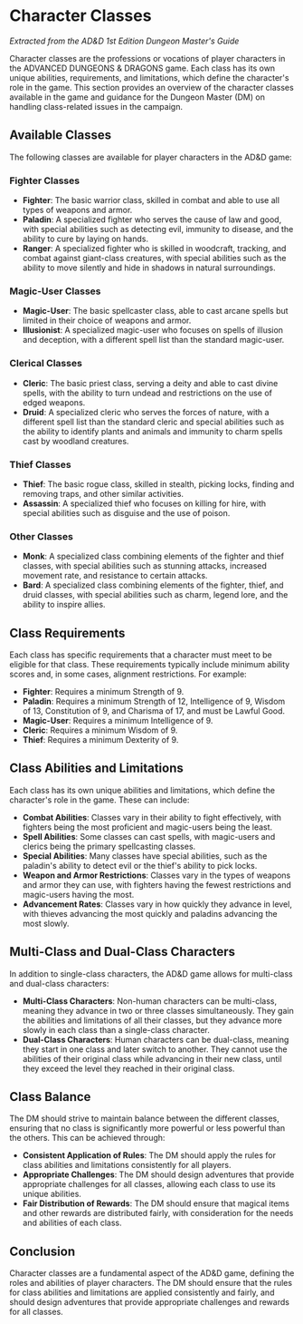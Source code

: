 # Character Classes

*Extracted from the AD&D 1st Edition Dungeon Master's Guide*

Character classes are the professions or vocations of player characters in the ADVANCED DUNGEONS & DRAGONS game. Each class has its own unique abilities, requirements, and limitations, which define the character's role in the game. This section provides an overview of the character classes available in the game and guidance for the Dungeon Master (DM) on handling class-related issues in the campaign.

## Available Classes

The following classes are available for player characters in the AD&D game:

### Fighter Classes

- **Fighter**: The basic warrior class, skilled in combat and able to use all types of weapons and armor.
- **Paladin**: A specialized fighter who serves the cause of law and good, with special abilities such as detecting evil, immunity to disease, and the ability to cure by laying on hands.
- **Ranger**: A specialized fighter who is skilled in woodcraft, tracking, and combat against giant-class creatures, with special abilities such as the ability to move silently and hide in shadows in natural surroundings.

### Magic-User Classes

- **Magic-User**: The basic spellcaster class, able to cast arcane spells but limited in their choice of weapons and armor.
- **Illusionist**: A specialized magic-user who focuses on spells of illusion and deception, with a different spell list than the standard magic-user.

### Clerical Classes

- **Cleric**: The basic priest class, serving a deity and able to cast divine spells, with the ability to turn undead and restrictions on the use of edged weapons.
- **Druid**: A specialized cleric who serves the forces of nature, with a different spell list than the standard cleric and special abilities such as the ability to identify plants and animals and immunity to charm spells cast by woodland creatures.

### Thief Classes

- **Thief**: The basic rogue class, skilled in stealth, picking locks, finding and removing traps, and other similar activities.
- **Assassin**: A specialized thief who focuses on killing for hire, with special abilities such as disguise and the use of poison.

### Other Classes

- **Monk**: A specialized class combining elements of the fighter and thief classes, with special abilities such as stunning attacks, increased movement rate, and resistance to certain attacks.
- **Bard**: A specialized class combining elements of the fighter, thief, and druid classes, with special abilities such as charm, legend lore, and the ability to inspire allies.

## Class Requirements

Each class has specific requirements that a character must meet to be eligible for that class. These requirements typically include minimum ability scores and, in some cases, alignment restrictions. For example:

- **Fighter**: Requires a minimum Strength of 9.
- **Paladin**: Requires a minimum Strength of 12, Intelligence of 9, Wisdom of 13, Constitution of 9, and Charisma of 17, and must be Lawful Good.
- **Magic-User**: Requires a minimum Intelligence of 9.
- **Cleric**: Requires a minimum Wisdom of 9.
- **Thief**: Requires a minimum Dexterity of 9.

## Class Abilities and Limitations

Each class has its own unique abilities and limitations, which define the character's role in the game. These can include:

- **Combat Abilities**: Classes vary in their ability to fight effectively, with fighters being the most proficient and magic-users being the least.
- **Spell Abilities**: Some classes can cast spells, with magic-users and clerics being the primary spellcasting classes.
- **Special Abilities**: Many classes have special abilities, such as the paladin's ability to detect evil or the thief's ability to pick locks.
- **Weapon and Armor Restrictions**: Classes vary in the types of weapons and armor they can use, with fighters having the fewest restrictions and magic-users having the most.
- **Advancement Rates**: Classes vary in how quickly they advance in level, with thieves advancing the most quickly and paladins advancing the most slowly.

## Multi-Class and Dual-Class Characters

In addition to single-class characters, the AD&D game allows for multi-class and dual-class characters:

- **Multi-Class Characters**: Non-human characters can be multi-class, meaning they advance in two or three classes simultaneously. They gain the abilities and limitations of all their classes, but they advance more slowly in each class than a single-class character.
- **Dual-Class Characters**: Human characters can be dual-class, meaning they start in one class and later switch to another. They cannot use the abilities of their original class while advancing in their new class, until they exceed the level they reached in their original class.

## Class Balance

The DM should strive to maintain balance between the different classes, ensuring that no class is significantly more powerful or less powerful than the others. This can be achieved through:

- **Consistent Application of Rules**: The DM should apply the rules for class abilities and limitations consistently for all players.
- **Appropriate Challenges**: The DM should design adventures that provide appropriate challenges for all classes, allowing each class to use its unique abilities.
- **Fair Distribution of Rewards**: The DM should ensure that magical items and other rewards are distributed fairly, with consideration for the needs and abilities of each class.

## Conclusion

Character classes are a fundamental aspect of the AD&D game, defining the roles and abilities of player characters. The DM should ensure that the rules for class abilities and limitations are applied consistently and fairly, and should design adventures that provide appropriate challenges and rewards for all classes.
